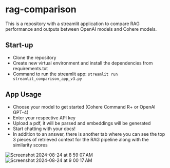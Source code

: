 # rag-comparison

This is a repository with a streamlit application to compare RAG performance and outputs between OpenAI models and Cohere models.

## Start-up
- Clone the repository
- Create new virtual environment and install the dependencies from requirements.txt
- Command to run the streamlit app: ```streamlit run streamlit_comparison_app_v3.py```

## App Usage
- Choose your model to get started (Cohere Command R+ or OpenAI GPT-4)
- Enter your respective API key
- Upload a pdf, it will be parsed and embeddings will be generated
- Start chatting with your docs!
- In addition to an answer, there is another tab where you can see the top 3 pieces of retrieved context for the RAG pipeline along with the similarity scores



![Screenshot 2024-08-24 at 8 59 07 AM](https://github.com/user-attachments/assets/b571bd75-51b0-499c-a231-87c39451e034)
![Screenshot 2024-08-24 at 9 00 17 AM](https://github.com/user-attachments/assets/891fac74-8c4e-432a-928e-360e64f3ef40)
